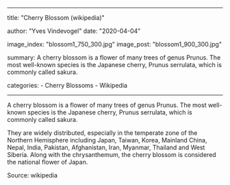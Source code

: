 ---

title: "Cherry Blossom (wikipedia)"

author: "Yves Vindevogel"
date: "2020-04-04"

image_index: "blossom1_750_300.jpg"
image_post: "blossom1_900_300.jpg"

summary: A cherry blossom is a flower of many trees of genus Prunus. The most well-known species is the Japanese cherry, Prunus serrulata, which is commonly called sakura.

categories:
    - Cherry Blossoms
    - Wikipedia
    
----------

A cherry blossom is a flower of many trees of genus Prunus. The most well-known species is the Japanese cherry, Prunus serrulata, which is commonly called sakura.

They are widely distributed, especially in the temperate zone of the Northern Hemisphere including Japan, Taiwan, Korea, Mainland China, Nepal, India, Pakistan, Afghanistan, Iran, Myanmar, Thailand and West Siberia. Along with the chrysanthemum, the cherry blossom is considered the national flower of Japan.

Source: wikipedia